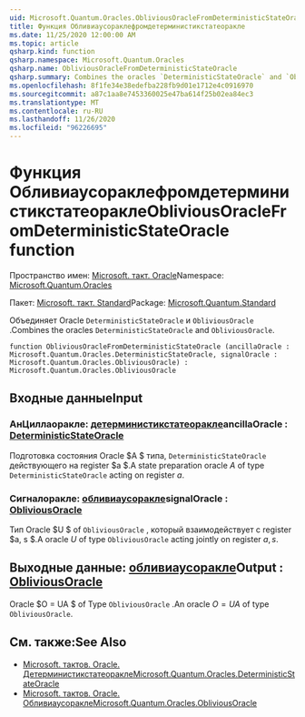 ```yaml
---
uid: Microsoft.Quantum.Oracles.ObliviousOracleFromDeterministicStateOracle
title: Функция Обливиаусораклефромдетерминистикстатеоракле
ms.date: 11/25/2020 12:00:00 AM
ms.topic: article
qsharp.kind: function
qsharp.namespace: Microsoft.Quantum.Oracles
qsharp.name: ObliviousOracleFromDeterministicStateOracle
qsharp.summary: Combines the oracles `DeterministicStateOracle` and `ObliviousOracle`.
ms.openlocfilehash: 8f1fe34e38edefba228fb9d01e1712e4c0916970
ms.sourcegitcommit: a87c1aa8e7453360025e47ba614f25b02ea84ec3
ms.translationtype: MT
ms.contentlocale: ru-RU
ms.lasthandoff: 11/26/2020
ms.locfileid: "96226695"
---
```

# <a name="obliviousoraclefromdeterministicstateoracle-function"></a><span data-ttu-id="971cd-102">Функция Обливиаусораклефромдетерминистикстатеоракле</span><span class="sxs-lookup"><span data-stu-id="971cd-102">ObliviousOracleFromDeterministicStateOracle function</span></span>

<span data-ttu-id="971cd-103">Пространство имен: [Microsoft. такт. Oracle](xref:Microsoft.Quantum.Oracles)</span><span class="sxs-lookup"><span data-stu-id="971cd-103">Namespace: [Microsoft.Quantum.Oracles](xref:Microsoft.Quantum.Oracles)</span></span>

<span data-ttu-id="971cd-104">Пакет: [Microsoft. такт. Standard](https://nuget.org/packages/Microsoft.Quantum.Standard)</span><span class="sxs-lookup"><span data-stu-id="971cd-104">Package: [Microsoft.Quantum.Standard](https://nuget.org/packages/Microsoft.Quantum.Standard)</span></span>


<span data-ttu-id="971cd-105">Объединяет Oracle `DeterministicStateOracle` и `ObliviousOracle` .</span><span class="sxs-lookup"><span data-stu-id="971cd-105">Combines the oracles `DeterministicStateOracle` and `ObliviousOracle`.</span></span>

```qsharp
function ObliviousOracleFromDeterministicStateOracle (ancillaOracle : Microsoft.Quantum.Oracles.DeterministicStateOracle, signalOracle : Microsoft.Quantum.Oracles.ObliviousOracle) : Microsoft.Quantum.Oracles.ObliviousOracle
```


## <a name="input"></a><span data-ttu-id="971cd-106">Входные данные</span><span class="sxs-lookup"><span data-stu-id="971cd-106">Input</span></span>

### <a name="ancillaoracle--deterministicstateoracle"></a><span data-ttu-id="971cd-107">АнЦиллаоракле: [детерминистикстатеоракле](xref:Microsoft.Quantum.Oracles.DeterministicStateOracle)</span><span class="sxs-lookup"><span data-stu-id="971cd-107">ancillaOracle : [DeterministicStateOracle](xref:Microsoft.Quantum.Oracles.DeterministicStateOracle)</span></span>

<span data-ttu-id="971cd-108">Подготовка состояния Oracle $A $ типа, `DeterministicStateOracle` действующего на register $a $.</span><span class="sxs-lookup"><span data-stu-id="971cd-108">A state preparation oracle $A$ of type `DeterministicStateOracle` acting on register $a$.</span></span>


### <a name="signaloracle--obliviousoracle"></a><span data-ttu-id="971cd-109">Сигналоракле: [обливиаусоракле](xref:Microsoft.Quantum.Oracles.ObliviousOracle)</span><span class="sxs-lookup"><span data-stu-id="971cd-109">signalOracle : [ObliviousOracle](xref:Microsoft.Quantum.Oracles.ObliviousOracle)</span></span>

<span data-ttu-id="971cd-110">Тип Oracle $U $ of `ObliviousOracle` , который взаимодействует с register $a, s $.</span><span class="sxs-lookup"><span data-stu-id="971cd-110">A oracle $U$ of type `ObliviousOracle` acting jointly on register $a,s$.</span></span>



## <a name="output--obliviousoracle"></a><span data-ttu-id="971cd-111">Выходные данные: [обливиаусоракле](xref:Microsoft.Quantum.Oracles.ObliviousOracle)</span><span class="sxs-lookup"><span data-stu-id="971cd-111">Output : [ObliviousOracle](xref:Microsoft.Quantum.Oracles.ObliviousOracle)</span></span>

<span data-ttu-id="971cd-112">Oracle $O = UA $ of Type `ObliviousOracle` .</span><span class="sxs-lookup"><span data-stu-id="971cd-112">An oracle $O=UA$ of type `ObliviousOracle`.</span></span>

## <a name="see-also"></a><span data-ttu-id="971cd-113">См. также:</span><span class="sxs-lookup"><span data-stu-id="971cd-113">See Also</span></span>

- [<span data-ttu-id="971cd-114">Microsoft. тактов. Oracle. Детерминистикстатеоракле</span><span class="sxs-lookup"><span data-stu-id="971cd-114">Microsoft.Quantum.Oracles.DeterministicStateOracle</span></span>](xref:Microsoft.Quantum.Oracles.DeterministicStateOracle)
- [<span data-ttu-id="971cd-115">Microsoft. тактов. Oracle. Обливиаусоракле</span><span class="sxs-lookup"><span data-stu-id="971cd-115">Microsoft.Quantum.Oracles.ObliviousOracle</span></span>](xref:Microsoft.Quantum.Oracles.ObliviousOracle)